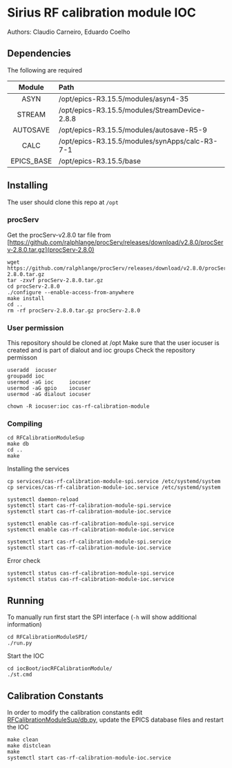 # Sirius RF calibration module IOC
Authors: Claudio Carneiro, Eduardo Coelho
 
## Dependencies
The following are required

|Module|Path|
|:----:|:---|
|ASYN|/opt/epics-R3.15.5/modules/asyn4-35|
|STREAM|/opt/epics-R3.15.5/modules/StreamDevice-2.8.8|
|AUTOSAVE|/opt/epics-R3.15.5/modules/autosave-R5-9|
|CALC|/opt/epics-R3.15.5/modules/synApps/calc-R3-7-1|
|EPICS_BASE|/opt/epics-R3.15.5/base|

## Installing
The user should clone this repo at `/opt`
### procServ
Get the procServ-v2.8.0 tar file from [https://github.com/ralphlange/procServ/releases/download/v2.8.0/procServ-2.8.0.tar.gz](procServ-2.8.0)

```
wget https://github.com/ralphlange/procServ/releases/download/v2.8.0/procServ-2.8.0.tar.gz
tar -zxvf procServ-2.8.0.tar.gz
cd procServ-2.8.0
./configure --enable-access-from-anywhere
make install
cd ..
rm -rf procServ-2.8.0.tar.gz procServ-2.8.0
```
### User permission
This repository should be cloned at /opt
Make sure that the user iocuser is created and is part of dialout and ioc groups
Check the repository permisson

```
useradd  iocuser
groupadd ioc
usermod -aG ioc	    iocuser
usermod -aG gpio    iocuser
usermod -aG dialout iocuser

chown -R iocuser:ioc cas-rf-calibration-module
```
### Compiling

```
cd RFCalibrationModuleSup
make db
cd ..
make
```
Installing the services

```
cp services/cas-rf-calibration-module-spi.service /etc/systemd/system
cp services/cas-rf-calibration-module-ioc.service /etc/systemd/system

systemctl daemon-reload
systemctl start cas-rf-calibration-module-spi.service
systemctl start cas-rf-calibration-module-ioc.service

systemctl enable cas-rf-calibration-module-spi.service
systemctl enable cas-rf-calibration-module-ioc.service

systemctl start cas-rf-calibration-module-spi.service
systemctl start cas-rf-calibration-module-ioc.service
```
Error check
```
systemctl status cas-rf-calibration-module-spi.service
systemctl status cas-rf-calibration-module-ioc.service
```

## Running
To manually run first start the SPI interface (`-h` will show additional information)
```
cd RFCalibrationModuleSPI/
./run.py
```
Start the IOC
```
cd iocBoot/iocRFCalibrationModule/
./st.cmd
```
## Calibration Constants
In order to modify the calibration constants edit [RFCalibrationModuleSup/db.py](RFCalibrationModuleSup/db.py), update the EPICS database files and restart the IOC
```
make clean
make distclean
make
systemctl start cas-rf-calibration-module-ioc.service
```
